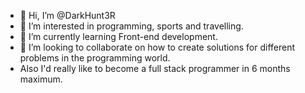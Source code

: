 - 👋 Hi, I’m @DarkHunt3R
- 👀 I’m interested in programming, sports and travelling.
- 🌱 I’m currently learning Front-end development.
- 💞️ I’m looking to collaborate on how to create solutions for different problems in the programming world.
- Also I'd really like to become a full stack programmer in 6 months maximum.

<!---
DarkHunt3R/DarkHunt3R is a ✨ special ✨ repository because its `README.md` (this file) appears on your GitHub profile.
You can click the Preview link to take a look at your changes.
--->
